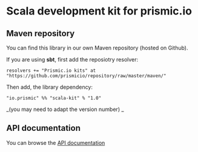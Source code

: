 # Scala development kit for prismic.io

## Maven repository

You can find this library in our own Maven repository (hosted on Github).

If you are using __sbt__, first add the reposiotry resolver:

```
resolvers += "Prismic.io kits" at "https://github.com/prismicio/repository/raw/master/maven/"
```

Then add, the library dependency:

```
"io.prismic" %% "scala-kit" % "1.0"
```

_(you may need to adapt the version number) _

## API documentation

You can browse the [API documentation](http://prismicio.github.io/scala-kit)

